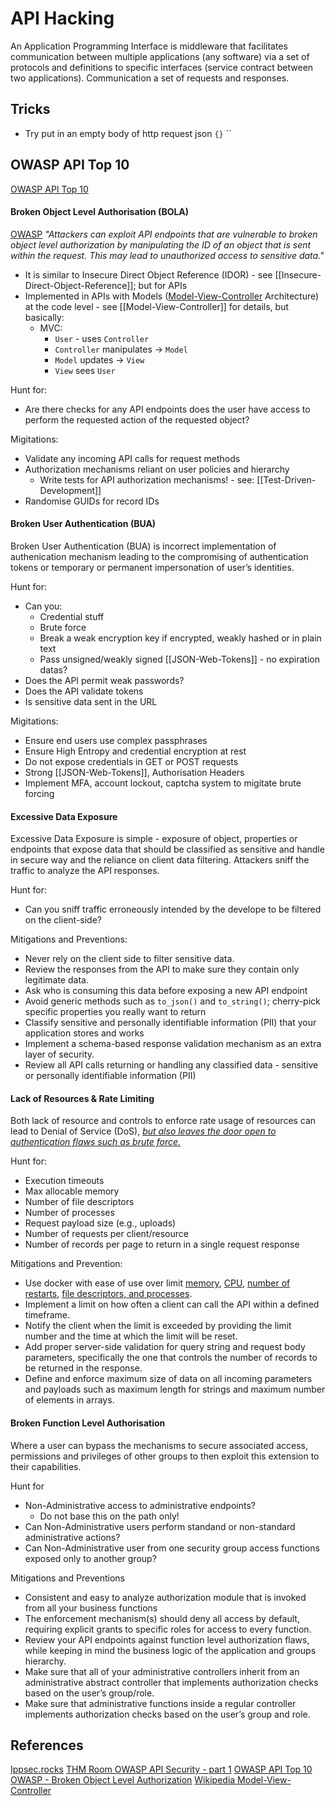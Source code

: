 # API Hacking

An Application Programming Interface is middleware that facilitates communication between multiple applications (any software) via a set of protocols and definitions to specific interfaces (service contract between two applications). Communication a set of requests and responses. 

## Tricks

- Try put in an empty body of http request json `{}`
``

## OWASP API Top 10

[OWASP API Top 10](https://owasp.org/www-project-api-security/)

#### Broken Object Level Authorisation (BOLA)

[OWASP](https://github.com/OWASP/API-Security/blob/master/2019/en/src/0xa1-broken-object-level-authorization.md) *"Attackers can exploit API endpoints that are vulnerable to broken object level authorization by manipulating the ID of an object that is sent within the request. This may lead to unauthorized access to sensitive data."* 
- It is similar to Insecure Direct Object Reference (IDOR) - see [[Insecure-Direct-Object-Reference]]; but for APIs
- Implemented in APIs with Models ([Model-View-Controller](https://en.wikipedia.org/wiki/Model%E2%80%93view%E2%80%93controller) Architecture) at the code level - see [[Model-View-Controller]] for details, but basically:
	- MVC:
		- `User` - uses `Controller`
		- `Controller` manipulates -> `Model`
		- `Model` updates -> `View`
		- `View` sees `User` 

Hunt for:
- Are there checks for any API endpoints does the user have access to perform the requested action of the requested object?


Migitations:
- Validate any incoming API calls for request methods
- Authorization mechanisms reliant on user policies and hierarchy
	- Write tests for API authorization mechanisms! - see:  [[Test-Driven-Development]]
- Randomise GUIDs for record IDs

#### Broken User Authentication (BUA)

Broken User Authentication (BUA) is incorrect implementation of authenication mechanism leading to the compromising of authentication tokens or temporary or permanent impersonation of user’s identities.

Hunt for:
- Can you: 
	- Credential stuff
	- Brute force
	- Break a weak encryption key if encrypted, weakly hashed or in plain text
	- Pass unsigned/weakly signed [[JSON-Web-Tokens]] - no expiration datas?
- Does the API permit weak passwords?
- Does the API validate tokens
- Is sensitive data sent in the URL

Migitations:
- Ensure end users use complex passphrases
- Ensure High Entropy and credential encryption at rest 
- Do not expose credentials in GET or POST requests
- Strong [[JSON-Web-Tokens]], Authorisation Headers
- Implement MFA, account lockout, captcha system to migitate brute forcing 


#### Excessive Data Exposure

Excessive Data Exposure is simple - exposure of object, properties or endpoints that expose data that should be classified as sensitive and handle in secure way and the reliance on client data filtering. Attackers sniff the traffic to analyze the API responses.

Hunt for:
- Can you sniff traffic erroneously intended by the develope to be filtered on the client-side?

Mitigations and Preventions:
- Never rely on the client side to filter sensitive data.
- Review the responses from the API to make sure they contain only legitimate data.
- Ask who is consuming this data before exposing a new API endpoint
- Avoid generic methods such as `to_json()` and `to_string()`; cherry-pick specific properties you really want to return
- Classify sensitive and personally identifiable information (PII) that your application stores and works
- Implement a schema-based response validation mechanism as an extra layer of security.
- Review all API calls returning or handling any classified data - sensitive or personally identifiable information (PII)

#### Lack of Resources & Rate Limiting

Both lack of resource and controls to enforce rate usage of resources can lead to Denial of Service (DoS), [*but also leaves the door open to authentication flaws such as brute force.*](https://owasp.org/www-project-api-security/)

Hunt for:
- Execution timeouts
- Max allocable memory
- Number of file descriptors
- Number of processes
- Request payload size (e.g., uploads)
- Number of requests per client/resource
- Number of records per page to return in a single request response


Mitigations and Prevention:
- Use docker with ease of use over limit [memory](https://docs.docker.com/config/containers/resource_constraints/#memory), [CPU](https://docs.docker.com/config/containers/resource_constraints/#cpu), [number of restarts](https://docs.docker.com/engine/reference/commandline/run/#restart-policies---restart), [file descriptors, and processes](https://docs.docker.com/engine/reference/commandline/run/#set-ulimits-in-container---ulimit).
- Implement a limit on how often a client can call the API within a defined timeframe.
- Notify the client when the limit is exceeded by providing the limit number and the time at which the limit will be reset.
- Add proper server-side validation for query string and request body parameters, specifically the one that controls the number of records to be returned in the response.
- Define and enforce maximum size of data on all incoming parameters and payloads such as maximum length for strings and maximum number of elements in arrays.

#### Broken Function Level Authorisation

Where a user can bypass the mechanisms to secure associated access, permissions and privileges of other groups to then exploit this extension to their capabilities.  

Hunt for
- Non-Administrative access to administrative endpoints? 
	- Do not base this on the path only!
- Can Non-Administrative users perform standand or non-standard administrative actions?
- Can Non-Administrative user from one security group access functions exposed only to another group? 

Mitigations and Preventions
- Consistent and easy to analyze authorization module that is invoked from all your business functions 
- The enforcement mechanism(s) should deny all access by default, requiring explicit grants to specific roles for access to every function.
- Review your API endpoints against function level authorization flaws, while keeping in mind the business logic of the application and groups hierarchy.
- Make sure that all of your administrative controllers inherit from an administrative abstract controller that implements authorization checks based on the user’s group/role.
- Make sure that administrative functions inside a regular controller implements authorization checks based on the user’s group and role.

## References

[Ippsec.rocks](https://ippsec.rocks)
[THM Room OWASP API Security - part 1](https://tryhackme.com/room/owaspapisecuritytop105w)
[OWASP API Top 10](https://owasp.org/www-project-api-security/)
[OWASP - Broken Object Level Authorization](https://github.com/OWASP/API-Security/blob/master/2019/en/src/0xa1-broken-object-level-authorization.md)
[Wikipedia Model-View-Controller](https://en.wikipedia.org/wiki/Model%E2%80%93view%E2%80%93controller)